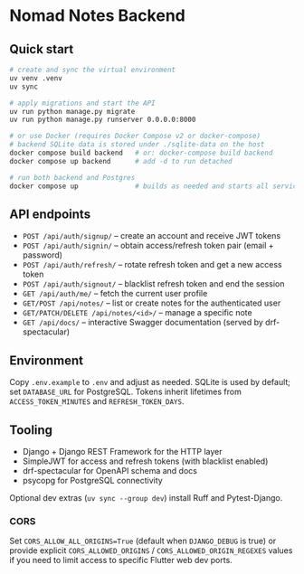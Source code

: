 # Nomad Notes Backend

## Quick start

```bash
# create and sync the virtual environment
uv venv .venv
uv sync

# apply migrations and start the API
uv run python manage.py migrate
uv run python manage.py runserver 0.0.0.0:8000

# or use Docker (requires Docker Compose v2 or docker-compose)
# backend SQLite data is stored under ./sqlite-data on the host
docker compose build backend   # or: docker-compose build backend
docker compose up backend      # add -d to run detached

# run both backend and Postgres
docker compose up              # builds as needed and starts all services
```

## API endpoints

- `POST /api/auth/signup/` – create an account and receive JWT tokens
- `POST /api/auth/signin/` – obtain access/refresh token pair (email + password)
- `POST /api/auth/refresh/` – rotate refresh token and get a new access token
- `POST /api/auth/signout/` – blacklist refresh token and end the session
- `GET /api/auth/me/` – fetch the current user profile
- `GET/POST /api/notes/` – list or create notes for the authenticated user
- `GET/PATCH/DELETE /api/notes/<id>/` – manage a specific note
- `GET /api/docs/` – interactive Swagger documentation (served by drf-spectacular)

## Environment

Copy `.env.example` to `.env` and adjust as needed. SQLite is used by default; set `DATABASE_URL` for PostgreSQL. Tokens inherit lifetimes from `ACCESS_TOKEN_MINUTES` and `REFRESH_TOKEN_DAYS`.

## Tooling

- Django + Django REST Framework for the HTTP layer
- SimpleJWT for access and refresh tokens (with blacklist enabled)
- drf-spectacular for OpenAPI schema and docs
- psycopg for PostgreSQL connectivity

Optional dev extras (`uv sync --group dev`) install Ruff and Pytest-Django.

### CORS

Set `CORS_ALLOW_ALL_ORIGINS=True` (default when `DJANGO_DEBUG` is true) or provide
explicit `CORS_ALLOWED_ORIGINS` / `CORS_ALLOWED_ORIGIN_REGEXES` values if you need
to limit access to specific Flutter web dev ports.
